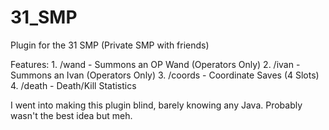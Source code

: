 # 31_SMP
Plugin for the 31 SMP (Private SMP with friends)

Features: 1. /wand - Summons an OP Wand (Operators Only)
2. /ivan - Summons an Ivan (Operators Only)
3. /coords - Coordinate Saves (4 Slots)
4. /death - Death/Kill Statistics

I went into making this plugin blind, barely knowing any Java. Probably wasn't the best idea but meh.
